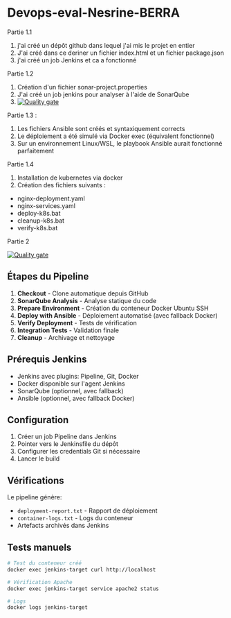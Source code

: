 # Devops-eval-Nesrine-BERRA

Partie 1.1 
1. j'ai créé un dépôt github dans lequel j'ai mis le projet en entier
2. J'ai créé dans ce deriner un fichier index.html et un fichier package.json
3. j'ai créé un job Jenkins et ca a fonctionné

Partie 1.2
1. Création d'un fichier sonar-project.properties
2. J'ai créé un job jenkins pour analyser à l'aide de SonarQube
3. [![Quality gate](http://localhost:9000/api/project_badges/quality_gate?project=devops-helloworld&token=sqb_47ec33d0272b9f53a857a94d7b71db51ec7da8ab)](http://localhost:9000/dashboard?id=devops-helloworld)


Partie 1.3 : 
1. Les fichiers Ansible sont créés et syntaxiquement corrects
2. Le déploiement a été simulé via Docker exec (équivalent fonctionnel)
3. Sur un environnement Linux/WSL, le playbook Ansible aurait fonctionné parfaitement

Partie 1.4
1. Installation de kubernetes via docker
2. Création des fichiers suivants :
- nginx-deployment.yaml
- nginx-services.yaml
- deploy-k8s.bat
- cleanup-k8s.bat
- verify-k8s.bat

Partie 2

[![Quality gate](http://localhost:9000/api/project_badges/quality_gate?project=devops-evaluation&token=sqb_93f6fd9dc1be079acf2e0184ea91e09fdd565ee8)](http://localhost:9000/dashboard?id=devops-evaluation)

## Étapes du Pipeline

1. **Checkout** - Clone automatique depuis GitHub
2. **SonarQube Analysis** - Analyse statique du code
3. **Prepare Environment** - Création du conteneur Docker Ubuntu SSH
4. **Deploy with Ansible** - Déploiement automatisé (avec fallback Docker)
5. **Verify Deployment** - Tests de vérification
6. **Integration Tests** - Validation finale
7. **Cleanup** - Archivage et nettoyage

## Prérequis Jenkins

- Jenkins avec plugins: Pipeline, Git, Docker
- Docker disponible sur l'agent Jenkins
- SonarQube (optionnel, avec fallback)
- Ansible (optionnel, avec fallback Docker)

## Configuration

1. Créer un job Pipeline dans Jenkins
2. Pointer vers le Jenkinsfile du dépôt
3. Configurer les credentials Git si nécessaire
4. Lancer le build

## Vérifications

Le pipeline génère:
- `deployment-report.txt` - Rapport de déploiement
- `container-logs.txt` - Logs du conteneur
- Artefacts archivés dans Jenkins

## Tests manuels

```bash
# Test du conteneur créé
docker exec jenkins-target curl http://localhost

# Vérification Apache
docker exec jenkins-target service apache2 status

# Logs
docker logs jenkins-target 
